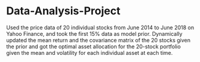 # Data-Analysis-Project
Used the price data of 20 individual stocks from June 2014 to June 2018 on Yahoo Finance, and took the first 15% data as model prior. Dynamically updated the mean return and the covariance matrix of the 20 stocks given the prior and got the optimal asset allocation for the 20-stock portfolio given the mean and volatility for each individual asset at each time.
